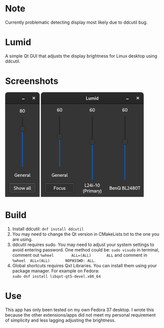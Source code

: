 # Note
Currently problematic detecting display most likely due to ddcutil bug.
# Lumid
A simple Qt GUI that adjusts the display brightness for Linux desktop using ddcutil.<br />
# Screenshots
![UI](focus.png) ![UI](showall.png)

# Build
1. Install ddcutil: `dnf install ddcutil`
2. You may need to change the Qt version in CMakeLists.txt to the one you are using.
3. ddcutil requires sudo. You may need to adjust your system settings to avoid entering password. One method could be: 
`sudo visudo` in terminal, comment out `%wheel        ALL=(ALL)       ALL` and comment in `%wheel  ALL=(ALL)       NOPASSWD: ALL`.
4. Global shortcuts requires Qxt Libraries. You can install them using your package manager. For example on Fedora:<br />
`sudo dnf install libqxt-qt5-devel.x86_64`

# Use
This app has only been tested on my own Fedora 37 desktop. I wrote this because the other extensions/apps did not meet my personal requirement of simplicity and less lagging adjusting the brightness.
